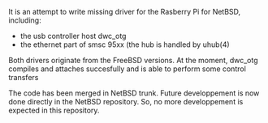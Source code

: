 It is an attempt to write missing driver for the Rasberry Pi for NetBSD,
including:
   - the usb controller host dwc_otg
   - the ethernet part of smsc 95xx (the hub is handled by uhub(4)

Both drivers originate from the FreeBSD versions. At the moment, dwc_otg
compiles and attaches succesfully and is able to perform some control
transfers

The code has been merged in NetBSD trunk. Future developpement is now done
directly in the NetBSD repository. So, no more developpement is expected in 
this repository.
